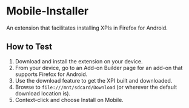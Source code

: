 # Mobile-Installer

An extension that facilitates installing XPIs in Firefox for Android.

## How to Test

1. Download and install the extension on your device.
2. From your device, go to an Add-on Builder page for an add-on that supports Firefox for Android.
3. Use the download feature to get the XPI built and downloaded.
4. Browse to `file:///mnt/sdcard/Download` (or wherever the default download location is).
5. Context-click and choose Install on Mobile.